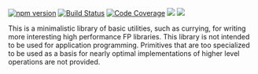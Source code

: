 [![npm version](https://badge.fury.io/js/infestines.svg)](http://badge.fury.io/js/infestines) [![Build Status](https://travis-ci.org/polytypic/infestines.svg?branch=master)](https://travis-ci.org/polytypic/infestines) [![Code Coverage](https://img.shields.io/codecov/c/github/polytypic/infestines/master.svg)](https://codecov.io/github/polytypic/infestines?branch=master) [![](https://david-dm.org/polytypic/infestines.svg)](https://david-dm.org/polytypic/infestines) [![](https://david-dm.org/polytypic/infestines/dev-status.svg)](https://david-dm.org/polytypic/infestines?type=dev)

This is a minimalistic library of basic utilities, such as currying, for writing
more interesting high performance FP libraries.  This library is not intended to
be used for application programming.  Primitives that are too specialized to be
used as a basis for nearly optimal implementations of higher level operations
are not provided.
